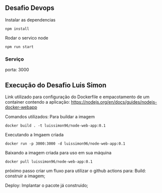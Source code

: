 ## Desafio Devops

Instalar as dependencias

```
npm install
```

Rodar o servico node

````
npm run start
````

### Serviço
porta: 3000

## Execução do Desafio Luis Simon

Link utilizado para configuração do Dockerfile e empacotamento de um container contendo a aplicação: https://nodejs.org/en/docs/guides/nodejs-docker-webapp

Comandos utilizados:
Para buildar a imagem
````
docker build . -t luissimon96/node-web-app:0.1
````

Executando a Imgaem criada
````
docker run -p 3000:3000 -d luissimon96/node-web-app:0.1
````

Baixando a imagem criada para uso em sua máquina
````
docker pull luissimon96/node-web-app:0.1
````

próximo passo criar um fluxo para utilizar o github actions para:
Build: construir a imagem;

Deploy: Implantar o pacote já construido;